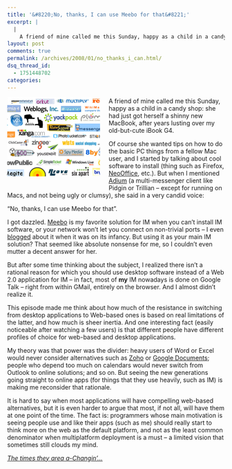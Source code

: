 ```yaml
---
title: '&#8220;No, thanks, I can use Meebo for that&#8221;'
excerpt: |
  |
    A friend of mine called me this Sunday, happy as a child in a candy shop: she had just got herself a shinny new MacBook, after years lusting over my old-but-cute iBook G4. Of course she wanted tips on how...
layout: post
comments: true
permalink: /archives/2008/01/no_thanks_i_can.html/
dsq_thread_id:
  - 1751448702
categories:
---
```

<span class="mt-enclosure mt-enclosure-image"><img title="Detail from Ludwig Gatzke's rendering of Web 2.0 logos, full image at http://tinyurl.com/3dslx2" src="/archives/img/web2gatzke.png" width="215" height="183" class="mt-image-left" style="float: left; margin: 0 20px 20px 0;" /></span>A friend of mine called me this Sunday, happy as a child in a candy shop: she had just got herself a shinny new MacBook, after years lusting over my old-but-cute iBook G4.

Of course she wanted tips on how to do the basic PC things from a fellow Mac user, and I started by talking about cool software to install (thing such as Firefox, [NeoOffice][1], etc.). But when I mentioned [Adium][2] (a multi-messenger client like Pidgin or Trillian &#8211; except for running on Macs, and not being ugly or clumsy), she said in a very candid voice:

&#8220;No, thanks, I can use Meebo for that&#8221;.

I got dazzled. [Meebo][3] is my favorite solution for IM when you can&#8217;t install IM software, or your network won&#8217;t let you connect on non-trivial ports &#8211; I even [blogged][4] about it when it was on its infancy. But using it as your main IM solution? That seemed like absolute nonsense for me, so I couldn&#8217;t even mutter a decent answer for her.

But after some time thinking about the subject, I realized there isn&#8217;t a rational reason for which you should use desktop software instead of a Web 2.0 application for IM &#8211; in fact, most of **my** IM nowadays is done on Google Talk &#8211; right from within GMail, entirely on the browser. And I almost didn&#8217;t realize it.

This episode made me think about how much of the resistance in switching from desktop applications to Web-based ones is based on real limitations of the latter, and how much is sheer inertia. And one interesting fact (easily noticeable after watching a few users) is that different people have different profiles of choice for web-based and desktop applications.

My theory was that power was the divider: heavy users of Word or Excel would never consider alternatives such as [Zoho][5] or [Google Documents][6]; people who depend too much on calendars would never switch from Outlook to online solutions; and so on. But seeing the new generations going straight to online apps (for things that they use heavily, such as IM) is making me reconsider that rationale.

It is hard to say when most applications will have compelling web-based alternatives, but it is even harder to argue that most, if not all, will have them at one point of the time. The fact is: programmers whose main motivation is seeing people use and like their apps (such as me) should really start to think more on the web as the default platform, and not as the least common denominator when multiplatform deployment is a must &#8211; a limited vision that sometimes still clouds my mind.

[*The times they area a-Changin&#8217;&#8230;*][7]

 [1]: http://www.neooffice.org/
 [2]: http://www.adiumx.com/
 [3]: http://www.meebo.com
 [4]: /archives/2006/01/meebo_im_na_era.html
 [5]: http://www.zoho.com
 [6]: http://docs.google.com
 [7]: http://www.bobdylan.com/songs/times.html

